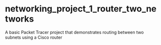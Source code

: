# networking_project_1_router_two_networks
A basic Packet Tracer project that demonstrates routing between two subnets using a Cisco router
